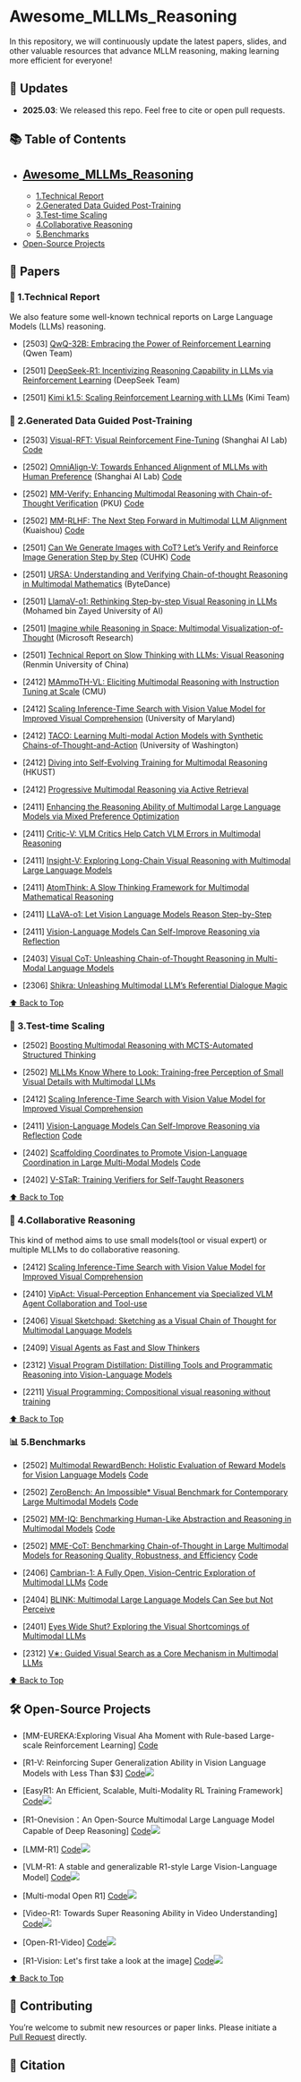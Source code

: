 # Awesome_MLLMs_Reasoning

In this repository, we will continuously update the latest papers, slides, and other valuable resources that advance MLLM reasoning, making learning more efficient for everyone!

<!-- omit in toc -->
## 📢 Updates

- **2025.03**: We released this repo. Feel free to cite or open pull requests.

<!-- omit in toc -->
## 📚 Table of Contents
- [Awesome_MLLMs_Reasoning](#-awesome_mllms_reasoning)
  - 
  - [1.Technical Report](#-1technical-report)
  - [2.Generated Data Guided Post-Training](#-2generated-data-guided-post-training)
  - [3.Test-time Scaling](#-3test-time-scaling)
  - [4.Collaborative Reasoning](#-4collaborative-reasoning)
  - [5.Benchmarks](#-4benchmarks)
- [Open-Source Projects](#️-open-source-projects)



## 📖 Papers

### 📝  1.Technical Report
We also feature some well-known technical reports on Large Language Models (LLMs) reasoning.
* [2503] [QwQ-32B: Embracing the Power of Reinforcement Learning](https://qwenlm.github.io/blog/qwq-32b/) (Qwen Team)
  
* [2501] [DeepSeek-R1: Incentivizing Reasoning Capability in LLMs via Reinforcement Learning](https://arxiv.org/pdf/2501.12948) (DeepSeek Team)

* [2501] [Kimi k1.5: Scaling Reinforcement Learning with LLMs](https://arxiv.org/pdf/2501.12599) (Kimi Team)

### 📌 2.Generated Data Guided Post-Training
* [2503] [Visual-RFT: Visual Reinforcement Fine-Tuning](https://arxiv.org/abs/2503.01785) (Shanghai AI Lab)   [Code](https://github.com/Liuziyu77/Visual-RFT)

* [2502] [OmniAlign-V: Towards Enhanced Alignment of MLLMs with Human Preference](https://arxiv.org/pdf/2502.18411) (Shanghai AI Lab) [Code](https://github.com/PhoenixZ810/OmniAlign-V)

* [2502] [MM-Verify: Enhancing Multimodal Reasoning with Chain-of-Thought Verification](https://arxiv.org/pdf/2502.13383) (PKU) [Code](https://github.com/Aurora-slz/MM-Verify)

* [2502] [MM-RLHF: The Next Step Forward in Multimodal LLM Alignment](https://arxiv.org/pdf/2502.10391) (Kuaishou) [Code](https://github.com/Kwai-YuanQi/MM-RLHF)

* [2501] [Can We Generate Images with CoT? Let’s Verify and Reinforce Image Generation Step by Step](https://arxiv.org/pdf/2501.13926) (CUHK) [Code](https://github.com/ZiyuGuo99/Image-Generation-CoT)

* [2501] [URSA: Understanding and Verifying Chain-of-thought Reasoning in Multimodal Mathematics](https://arxiv.org/pdf/2501.04686) (ByteDance)

* [2501] [LlamaV-o1: Rethinking Step-by-step Visual Reasoning in LLMs](https://arxiv.org/pdf/2501.06186) (Mohamed bin Zayed University of AI)

* [2501] [Imagine while Reasoning in Space: Multimodal Visualization-of-Thought](https://arxiv.org/pdf/2501.07542) (Microsoft Research)

* [2501] [Technical Report on Slow Thinking with LLMs: Visual Reasoning](https://arxiv.org/pdf/2501.01904) (Renmin University of China)

* [2412] [MAmmoTH-VL: Eliciting Multimodal Reasoning with Instruction Tuning at Scale](https://arxiv.org/pdf/2412.05237) (CMU)

* [2412] [Scaling Inference-Time Search with Vision Value Model for Improved Visual Comprehension](https://arxiv.org/pdf/2412.03704) (University of Maryland)

* [2412] [TACO: Learning Multi-modal Action Models with Synthetic Chains-of-Thought-and-Action](https://arxiv.org/pdf/2412.05479) (University of Washington)

* [2412] [Diving into Self-Evolving Training for Multimodal Reasoning](https://arxiv.org/pdf/2412.17451) (HKUST)

* [2412] [Progressive Multimodal Reasoning via Active Retrieval](https://arxiv.org/pdf/2412.14835) 

* [2411] [Enhancing the Reasoning Ability of Multimodal Large Language Models via Mixed Preference Optimization](https://arxiv.org/pdf/2411.10442) 

* [2411] [Critic-V: VLM Critics Help Catch VLM Errors in Multimodal Reasoning](https://arxiv.org/pdf/2411.18203) 

* [2411] [Insight-V: Exploring Long-Chain Visual Reasoning with Multimodal Large Language Models](https://arxiv.org/pdf/2411.14432) 

* [2411] [AtomThink: A Slow Thinking Framework for Multimodal Mathematical Reasoning](https://arxiv.org/pdf/2411.11930) 

* [2411] [LLaVA-o1: Let Vision Language Models Reason Step-by-Step](https://arxiv.org/pdf/2411.10440v1) 

* [2411] [Vision-Language Models Can Self-Improve Reasoning via Reflection](https://arxiv.org/pdf/2411.00855) 

* [2403] [Visual CoT: Unleashing Chain-of-Thought Reasoning in Multi-Modal Language Models](https://arxiv.org/pdf/2403.16999) 

* [2306] [Shikra: Unleashing Multimodal LLM’s Referential Dialogue Magic](https://arxiv.org/pdf/2306.15195) 

[⬆️ Back to Top](#-table-of-contents)

### 🚀 3.Test-time Scaling
* [2502] [Boosting Multimodal Reasoning with MCTS-Automated Structured Thinking](https://arxiv.org/pdf/2502.02339) 

* [2502] [MLLMs Know Where to Look: Training-free Perception of Small Visual Details with Multimodal LLMs](https://arxiv.org/pdf/2502.17422) 

* [2412] [Scaling Inference-Time Search with Vision Value Model for Improved Visual Comprehension](https://arxiv.org/pdf/2412.03704) 

* [2411] [Vision-Language Models Can Self-Improve Reasoning via Reflection](https://arxiv.org/pdf/2411.00855) [Code](https://github.com/njucckevin/MM-Self-Improve)

* [2402] [Scaffolding Coordinates to Promote Vision-Language Coordination in Large Multi-Modal Models](https://arxiv.org/pdf/2402.12058) [Code](https://github.com/leixy20/Scaffold)

* [2402] [V-STaR: Training Verifiers for Self-Taught Reasoners](https://arxiv.org/pdf/2402.06457) 

[⬆️ Back to Top](#-table-of-contents)

### 🚀 4.Collaborative Reasoning
This kind of method aims to use small models(tool or visual expert) or multiple MLLMs to do collaborative reasoning.

* [2412] [Scaling Inference-Time Search with Vision Value Model for Improved Visual Comprehension](https://arxiv.org/pdf/2412.03704)

* [2410] [VipAct: Visual-Perception Enhancement via Specialized VLM Agent Collaboration and Tool-use](https://arxiv.org/pdf/2410.16400)

* [2406] [Visual Sketchpad: Sketching as a Visual Chain of Thought for Multimodal Language Models](https://arxiv.org/pdf/2406.09403)

* [2409] [Visual Agents as Fast and Slow Thinkers](https://openreview.net/pdf?id=ncCuiD3KJQ) 

* [2312] [Visual Program Distillation: Distilling Tools and Programmatic Reasoning into Vision-Language Models](https://arxiv.org/pdf/2312.03052)

* [2211] [Visual Programming: Compositional visual reasoning without training](https://arxiv.org/abs/2211.11559)

[⬆️ Back to Top](#-table-of-contents)

### 📊 5.Benchmarks

* [2502] [Multimodal RewardBench: Holistic Evaluation of Reward Models for Vision Language Models](https://arxiv.org/pdf/2502.14191) [Code](https://github.com/facebookresearch/multimodal_rewardbench)  

* [2502] [ZeroBench: An Impossible* Visual Benchmark for Contemporary Large Multimodal Models](https://arxiv.org/pdf/2502.09696) [Code](https://zerobench.github.io/)  

* [2502] [MM-IQ: Benchmarking Human-Like Abstraction and Reasoning in Multimodal Models](https://arxiv.org/pdf/2502.00698) [Code](https://acechq.github.io/MMIQ-benchmark/)  

* [2502] [MME-CoT: Benchmarking Chain-of-Thought in Large Multimodal Models for Reasoning Quality, Robustness, and Efficiency](https://arxiv.org/pdf/2502.09621) [Code](https://mmecot.github.io/)

* [2406] [Cambrian-1: A Fully Open, Vision-Centric Exploration of Multimodal LLMs](https://arxiv.org/pdf/2406.16860) [Code](https://github.com/cambrian-mllm/cambrian)

* [2404] [BLINK: Multimodal Large Language Models Can See but Not Perceive](https://arxiv.org/pdf/2404.12390) 

* [2401] [Eyes Wide Shut? Exploring the Visual Shortcomings of Multimodal LLMs](https://arxiv.org/pdf/2401.06209) 

* [2312] [V∗: Guided Visual Search as a Core Mechanism in Multimodal LLMs](https://arxiv.org/pdf/2312.14135)   

[⬆️ Back to Top](#-table-of-contents)

## 🛠️ Open-Source Projects
* [MM-EUREKA:Exploring Visual Aha Moment with Rule-based Large-scale Reinforcement Learning] [Code](https://github.com/ModalMinds/MM-EUREKA)

* [R1-V: Reinforcing Super Generalization Ability in Vision Language Models with Less Than $3] [Code](https://github.com/Deep-Agent/R1-V)![](https://img.shields.io/badge/github-2025.02-red)

* [EasyR1: An Efficient, Scalable, Multi-Modality RL Training Framework] [Code](https://github.com/hiyouga/EasyR1)![](https://img.shields.io/badge/github-2025.02-red)  

* [R1-Onevision：An Open-Source Multimodal Large Language Model Capable of Deep Reasoning] [Code](https://github.com/Fancy-MLLM/R1-Onevision)![](https://img.shields.io/badge/github-2025.02-red)  

* [LMM-R1] [Code](https://github.com/TideDra/lmm-r1)![](https://img.shields.io/badge/github-2025.02-red)  

* [VLM-R1: A stable and generalizable R1-style Large Vision-Language Model] [Code](https://github.com/om-ai-lab/VLM-R1)![](https://img.shields.io/badge/github-2025.02-red)  

* [Multi-modal Open R1] [Code](https://github.com/EvolvingLMMs-Lab/open-r1-multimodal)![](https://img.shields.io/badge/github-2025.02-red)  

* [Video-R1: Towards Super Reasoning Ability in Video Understanding] [Code](https://github.com/tulerfeng/Video-R1)![](https://img.shields.io/badge/github-2025.02-red)  

* [Open-R1-Video] [Code](https://github.com/Wang-Xiaodong1899/Open-R1-Video)![](https://img.shields.io/badge/github-2025.02-red)  

* [R1-Vision: Let's first take a look at the image] [Code](https://github.com/yuyq96/R1-Vision)![](https://img.shields.io/badge/github-2025.02-red)


[⬆️ Back to Top](#-table-of-contents)

## 🤝 Contributing

You’re welcome to submit new resources or paper links. Please initiate a [Pull Request](https://github.com/Open-DataFlow/Awesome_MLLMs_Reasoning/pulls) directly.

## 📜 Citation
